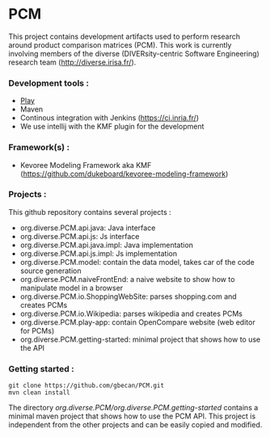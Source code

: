 PCM
===
This project contains development artifacts used to perform research around product comparison matrices (PCM). This work is currently involving members of the diverse (DIVERsity-centric Software Engineering) research team (http://diverse.irisa.fr/).


### Development tools :
 * [Play](https://www.playframework.com/)
 * Maven
 * Continous integration with Jenkins (https://ci.inria.fr/)
 * We use intellij with the KMF plugin for the development

### Framework(s) :
 
 *  Kevoree Modeling Framework aka KMF (https://github.com/dukeboard/kevoree-modeling-framework)

### Projects :
This github repository contains several projects :

* org.diverse.PCM.api.java: Java interface
* org.diverse.PCM.api.js: Js interface
* org.diverse.PCM.api.java.impl: Java implementation
* org.diverse.PCM.api.js.impl: Js implementation
* org.diverse.PCM.model: contain the data model, takes car of the code source generation
* org.diverse.PCM.naiveFrontEnd: a naive website to show how to manipulate model in a browser
* org.diverse.PCM.io.ShoppingWebSite: parses shopping.com and creates PCMs
* org.diverse.PCM.io.Wikipedia: parses wikipedia and creates PCMs
* org.diverse.PCM.play-app: contain OpenCompare website (web editor for PCMs)
* org.diverse.PCM.getting-started: minimal project that shows how to use the API

### Getting started :
    git clone https://github.com/gbecan/PCM.git
    mvn clean install

 The directory _org.diverse.PCM/org.diverse.PCM.getting-started_ contains a minimal maven project that shows how to use the PCM API. This project is independent from the other projects and can be easily copied and modified.
